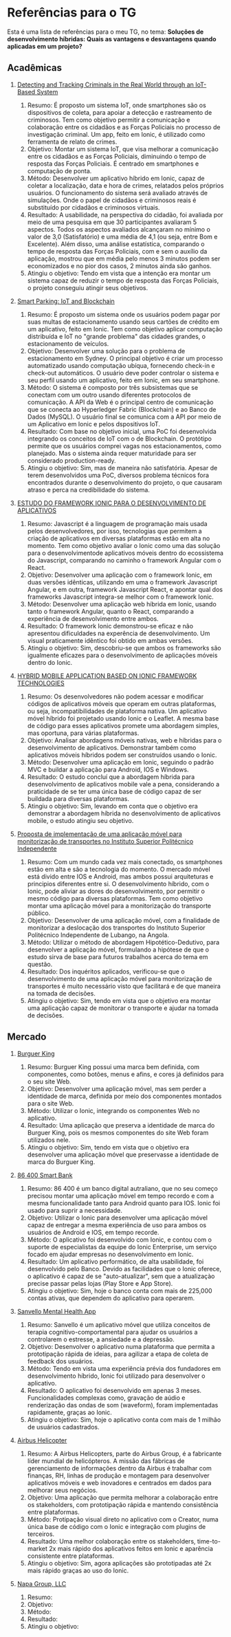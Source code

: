 # Referências para o TG

Esta é uma lista de referências para o meu TG, no tema: **Soluções de desenvolvimento híbridas: Quais as vantagens e desvantagens quando aplicadas em um projeto?**

## Acadêmicas

1. [Detecting and Tracking Criminals in the Real World through an IoT-Based System](https://www.researchgate.net/publication/342771260_Detecting_and_Tracking_Criminals_in_the_Real_World_through_an_IoT-Based_System)

    1. Resumo: É proposto um sistema IoT, onde smartphones são os dispositivos de coleta, para apoiar a detecção e rastreamento de criminosos. Tem como objetivo permitir a comunicação e colaboração entre os cidadãos e as Forças Policiais no processo de investigação criminal. Um app, feito em Ionic, é utilizado como ferramenta de relato de crimes.
    2. Objetivo: Montar um sistema IoT, que visa melhorar a comunicação entre os cidadãos e as Forças Policiais, diminuindo o tempo de resposta das Forças Policiais. É centrado em smartphones e computação de ponta.
    3. Método: Desenvolver um aplicativo híbrido em Ionic, capaz de coletar a localização, data e hora de crimes, relatados pelos próprios usuários. O funcionamento do sistema será avaliado através de simulações. Onde o papel de cidadãos e criminosos reais é substituído por cidadãos e criminosos virtuais.
    4. Resultado: A usabilidade, na perspectiva do cidadão, foi avaliada por meio de uma pesquisa em que 30 participantes avaliaram 5 aspectos. Todos os aspectos avaliados alcançaram no mínimo o valor de 3,0 (Satisfatório) e uma média de 4,1 (ou seja, entre Bom e Excelente). Além disso, uma análise estatística, comparando o tempo de resposta das Forças Policiais, com e sem o auxílio da aplicação, mostrou que em média pelo menos 3 minutos podem ser economizados e no pior dos casos, 2 minutos ainda são ganhos.
    5. Atingiu o objetivo: Tendo em vista que a intenção era montar um sistema capaz de reduzir o tempo de resposta das Forças Policiais, o projeto conseguiu atingir seus objetivos.

2. [Smart Parking: IoT and Blockchain](https://arxiv.org/pdf/1912.01697.pdf)

    1. Resumo: É proposto um sistema onde os usuários podem pagar por suas multas de estacionamento usando seus cartões de crédito em um aplicativo, feito em Ionic. Tem como objetivo aplicar computação distribuída e IoT no "grande problema" das cidades grandes, o estacionamento de veículos.
    2. Objetivo: Desenvolver uma solução para o problema de estacionamento em Sydney. O principal objetivo é criar um processo automatizado usando computação ubíqua, fornecendo check-in e check-out automáticos. O usuário deve poder controlar o sistema e seu perfil usando um aplicativo, feito em Ionic, em seu smartphone.
    3. Método: O sistema é composto por três subsistemas que se conectam com um outro usando diferentes protocolos de comunicação. A API da Web é o principal centro de comunicação que se conecta ao Hyperledger Fabric (Blockchain) e ao Banco de Dados (MySQL). O usuário final se comunica com a API por meio de um Aplicativo em Ionic e pelos dspositivos IoT.
    4. Resultado: Com base no objetivo inicial, uma PoC foi desenvolvida integrando os conceitos de IoT com o de Blockchain. O protótipo permite que os usuários comprei vagas nos estacionamentos, como planejado. Mas o sistema ainda requer maturidade para ser considerado production-ready.
    5. Atingiu o objetivo: Sim, mas de maneira não satisfatória. Apesar de terem desenvolvidos uma PoC, diversos problema técnicos fora encontrados durante o desenvolvimento do projeto, o que causaram atraso e perca na credibilidade do sistema.

3. [ESTUDO DO FRAMEWORK IONIC PARA O DESENVOLVIMENTO DE APLICATIVOS](https://painel.passofundo.ifsul.edu.br/uploads/arq/202104201556131308410706.pdf)

    1. Resumo: Javascript é a linguagem de programação mais usada pelos desenvolvedores, por isso, tecnologias que permitem a criação de aplicativos em diversas plataformas estão em alta no momento. Tem como objetivo avaliar o Ionic como uma das solução para o desenvolvimentode aplicativos móveis dentro do ecossistema do Javascript, comparando no caminho o framework Angular com o React.
    2. Objetivo: Desenvolver uma aplicação com o framework Ionic, em duas versões idênticas, utilizando em uma o framework Javascript Angular, e em outra, framework Javascript React, e apontar qual dos frameworks Javascript integra-se melhor com o framework Ionic.
    3. Método: Desenvolver uma aplicação web híbrida em Ionic, usando tanto o framework Angular, quanto o React, comparando a experiência de desenvolvimento entre ambos.
    4. Resultado: O framework Ionic demonstrou-se eficaz e não apresentou dificuldades na experência de desenvolvimento. Um visual praticamente idêntico foi obtido em ambas versões.
    5. Atingiu o objetivo: Sim, descobriu-se que ambos os frameworks são igualmente eficazes para o desenvolvimento de aplicações móveis dentro do Ionic.

4. [HYBRID MOBILE APPLICATION BASED ON IONIC FRAMEWORK TECHNOLOGIES](https://www.researchgate.net/publication/322397904_HYBRID_MOBILE_APPLICATION_BASED_ON_IONIC_FRAMEWORK_TECHNOLOGIES)

    1. Resumo: Os desenvolvedores não podem acessar e modificar códigos de aplicativos móveis que operam em outras plataformas, ou seja, incompatibilidades de plataforma nativa. Um aplicativo móvel híbrido foi projetado usando Ionic e o Leaflet. A mesma base de código para esses aplicativos promete uma abordagem simples, mas oportuna, para várias plataformas.
    2. Objetivo: Analisar abordagens móveis nativas, web e híbridas para o desenvolvimento de aplicativos. Demonstrar também como aplicativos móveis híbridos podem ser construídos usando o Ionic.
    3. Método: Desenvolver uma aplicação em Ionic, seguindo o padrão MVC e buildar a aplicação para Android, IOS e Windows.
    4. Resultado: O estudo concluí que a abordagem híbrida para desenvolvimento de aplicativos mobile vale a pena, considerando a praticidade de se ter uma única base de código capaz de ser buildada para diversas plataformas.
    5. Atingiu o objetivo: Sim, levando em conta que o objetivo era demonstrar a abordagem híbrida no desenvolvimento de aplicativos mobile, o estudo atingiu seu objetivo. 

5. [Proposta de implementação de uma aplicação móvel para monitorização de transportes no Instituto Superior Politécnico Independente](https://www.academia.edu/41362842/TCC_sobre_desenvolvimento_mobile_h%C3%ADbrido)

    1. Resumo: Com um mundo cada vez mais conectado, os smartphones estão em alta e são a tecnologia do momento. O mercado móvel está divido entre IOS e Android, mas ambos possui arquiteturas e principios diferentes entre si. O desenvolvimento híbrido, com o Ionic, pode aliviar as dores do desenvolvimento, por permitir o mesmo código para diversas plataformas. Tem como objetivo montar uma aplicação móvel para a monitorização do transporte público.
    2. Objetivo: Desenvolver de uma aplicação móvel, com a finalidade de monitorizar a deslocação dos transportes do Instituto Superior Politécnico Independente de Lubango, na Angola.
    3. Método: Utilizar o método de abordagem Hipotético-Dedutivo, para desenvolver a aplicação móvel, formulando a hipótese de que o estudo sirva de base para futuros trabalhos acerca do tema em questão.
    4. Resultado: Dos inquéritos aplicados, verificou-se que o desenvolvimento de uma aplicação móvel para monitorização de transportes é muito necessário visto que facilitará e de que maneira na tomada de decisões.
    5. Atingiu o objetivo: Sim, tendo em vista que o objetivo era montar uma aplicação capaz de monitorar o transporte e ajudar na tomada de decisões.

## Mercado

1. [Burguer King](https://ionic.io/resources/articles/burger-king-design-system)

    1. Resumo: Burguer King possui uma marca bem definida, com componentes, como botões, menus e afins, e cores já definidos para o seu site Web.
    2. Objetivo: Desenvolver uma aplicação móvel, mas sem perder a identidade de marca, definida por meio dos componentes montados para o site Web.
    3. Método: Utilizar o Ionic, integrando os componentes Web no aplicativo.
    4. Resultado: Uma aplicação que preserva a identidade de marca do Burguer King, pois os mesmos componentes do site Web foram utilizados nele.
    5. Atingiu o objetivo: Sim, tendo em vista que o objetivo era desenvolver uma aplicação móvel que preservasse a identidade de marca do Burguer King.

2. [86 400 Smart Bank](https://ionic.io/resources/case-studies/86400)

    1. Resumo: 86 400 é um banco digital autraliano, que no seu começo precisou montar uma aplicação móvel em tempo recordo e com a mesma funcionalidade tanto para Android quanto para IOS. Ionic foi usado para suprir a necessidade.
    2. Objetivo: Utilizar o Ionic para desenvolver uma aplicação móvel capaz de entregar a mesma experiência de uso para ambos os usuários de Android e IOS, em tempo recorde.
    3. Método: O aplicativo foi desenvolvido com Ionic, e contou com o suporte de especialistas da equipe do Ionic Enterprise, um serviço focado em ajudar empresas no desenvolvimento em Ionic.
    4. Resultado: Um aplicativo performático, de alta usabilidade, foi desenvolvido pelo Banco. Devido as facilidades que o Ionic oferece, o aplicativo é capaz de se "auto-atualizar", sem que a atualizaçào precise passar pelas lojas (Play Store e App Store).
    5. Atingiu o objetivo: Sim, hoje o banco conta com mais de 225,000 contas ativas, que dependem do aplicativo para operarem.

3. [Sanvello Mental Health App](https://ionic.io/resources/case-studies/sanvello)

    1. Resumo: Sanvello é um aplicativo móvel que utiliza conceitos de terapia cognitivo-comportamental para ajudar os usuários a controlarem o estresse, a ansiedade e a depressão. 
    2. Objetivo: Desenvolver o aplicativo numa plataforma que permita a prototipação rápida de ideias, para agilizar a etapa de coleta de feedback dos usuários.
    3. Método: Tendo em vista uma experiência prévia dos fundadores em desenvolvimento híbrido, Ionic foi utilizado para desenvolver o aplicativo.
    4. Resultado: O aplicativo foi desenvolvido em apenas 3 meses. Funcionalidades complexas como, gravação de aúdio e renderização das ondas de som (waveform), foram implementadas rapidamente, graças ao Ionic.
    5. Atingiu o objetivo: Sim, hoje o aplicativo conta com mais de 1 milhão de usuários cadastrados.

4. [Airbus Helicopter](https://ionic.io/resources/case-studies/airbus-helicopter)

    1. Resumo: A Airbus Helicopters, parte do Airbus Group, é a fabricante líder mundial de helicópteros. A missão das fábricas de gerenciamento de informações dentro da Airbus é trabalhar com finanças, RH, linhas de produção e montagem para desenvolver aplicativos móveis e web inovadores e centrados em dados para melhorar seus negócios.
    2. Objetivo: Uma aplicação que permita melhorar a colaboração entre os stakeholders, com prototipação rápida e mantendo consistência entre plataformas.
    3. Método: Protipação visual direto no aplicativo com o Creator, numa única base de código com o Ionic e integração com plugins de terceiros.
    4. Resultado: Uma melhor colaboração entre os stakeholders, time-to-market 2x mais rápido dos aplicativos feitos em Ionic e aparência consistente entre plataformas.
    5. Atingiu o objetivo: Sim, agora aplicações são prototipadas até 2x mais rápido graças ao uso do Ionic.

5. [Napa Group, LLC](https://ionic.io/resources/case-studies/napa-group-llc)

    1. Resumo:
    2. Objetivo:
    3. Método:
    4. Resultado:
    5. Atingiu o objetivo:
